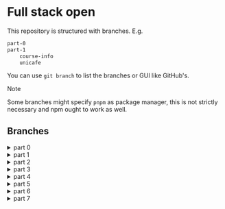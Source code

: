 # Full stack open

This repository is structured with branches. E.g.

```sh
part-0
part-1
    course-info
    unicafe
```

You can use `git branch` to list the branches or GUI like GitHub's.

> [!NOTE]
> Some branches might specify `pnpm` as package manager, this is not strictly necessary and npm ought to work as well.

## Branches

<details>
<summary>part 0</summary>

Exercises 0—6:

- https://github.com/jqpe/fullstackopen/tree/part-0

</details>

<details>
<summary>part 1</summary>

Exercises 1—5:

- https://github.com/jqpe/fullstackopen/tree/part-1/course-info

Exercises 6—11:

- https://github.com/jqpe/fullstackopen/tree/part-1/unicafe

Exercises 12—14:

- https://github.com/jqpe/fullstackopen/tree/part-1/anecdotes
</details>

<details>
<summary>part 2</summary>
Exercises 1—5:

- https://github.com/jqpe/fullstackopen/tree/part-2/course-info

Exercises 6—17:

- https://github.com/jqpe/fullstackopen/tree/part-2/phonebook

Exercises 18—20:

- https://github.com/jqpe/fullstackopen/tree/part-2/countries
</details>

<details>
<summary>part 3</summary>
Exercises 1—22:

- https://github.com/jqpe/fullstackopen/tree/part-3

</details>

<details>
<summary>part 4</summary>
Exercises 1—23:

- https://github.com/jqpe/fullstackopen/tree/part-4

</details>

<details>
<summary>part 5</summary>

> The commits might look a bit funny as I had to juggle between the branches to add and remove stuff (especially in the e2e section).
> The branches satisfy exercise requirements even though they might have extraneous code not related to those exercises.


Exercises 1—16:

- https://github.com/jqpe/fullstackopen/tree/part-5/frontend

Exercises 17—23:
- https://github.com/jqpe/fullstackopen/tree/part-5/e2e

Misc: 
- https://github.com/jqpe/fullstackopen/tree/part-5/backend


</details>

<details>
<summary>part 6</summary>
Exercises 1—2:

- https://github.com/jqpe/fullstackopen/tree/part-6/unicafe

Exercises 3—19:

- https://github.com/jqpe/fullstackopen/tree/part-6/anecdotes

Exercises 20-24:

- https://github.com/jqpe/fullstackopen/tree/part-6/anecdotes-query

</details>

<details>
<summary>part 7</summary>
Exercises 1—6:

- https://github.com/jqpe/fullstackopen/tree/part-7/routed-anecdotes

Exercise 7:

- https://github.com/jqpe/fullstackopen/tree/part-7/countries

Exercise 8:

- https://github.com/jqpe/fullstackopen/tree/part-7/ultimate-hooks

Exercises 9—21:

- https://github.com/jqpe/fullstackopen/tree/part-7/blog
- backend comment functionality: https://github.com/jqpe/fullstackopen/commit/e7891b99626d9e33a7f88a186f6de12d0d6d78ff

</details>
